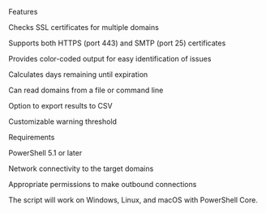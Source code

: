 Features

Checks SSL certificates for multiple domains

Supports both HTTPS (port 443) and SMTP (port 25) certificates

Provides color-coded output for easy identification of issues

Calculates days remaining until expiration

Can read domains from a file or command line

Option to export results to CSV

Customizable warning threshold

Requirements

PowerShell 5.1 or later

Network connectivity to the target domains

Appropriate permissions to make outbound connections

The script will work on Windows, Linux, and macOS with PowerShell Core.
